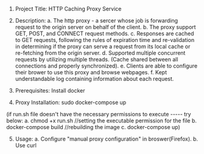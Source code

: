 1. Project Title: 
HTTP Caching Proxy Service

2. Description: 
a. The http proxy - a sercer whose job is forwarding request to the origin server on behalf of the client. 
b. The proxy support GET, POST, and CONNECT request methods.
c. Responses are cached to GET requests, following the rules of expiration time and re-validation in determining if the proxy can serve a request from its local cache or re-fetching from the origin server.
d. Supported multiple concurrent requests by utilizing multiple threads. (Cache shared between all connections and properly synchronized).
e. Clients are able to configure their brower to use this proxy and browse webpages.
f. Kept understandable log containing information about each request.

3. Prerequisites: 
Install docker

4. Proxy Installation: 
sudo docker-compose up

(if run.sh file doesn't have the necessary permissions to execute ----- try below:
a. chmod +x run.sh //setting the executable permission for the file
b. docker-compose build //rebuilding the image
c. docker-compose up)

5. Usage: 
a. Configure "manual proxy configuration" in broswer(Firefox).
b. Use curl
